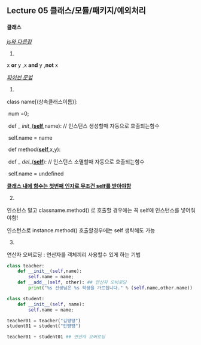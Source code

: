 ## Lecture 05 클래스/모듈/패키지/예외처리

#### 클래스

<u>*js와 다른점*</u>

1. 

   x **or** y ,x **and** y ,**not** x



<u>*파이썬 문법*</u>

1. 

   class name[(상속클래스이름)]:

   ​	num =0;

   ​	def _ _init__(**<u>self</u>**,name):  // 인스턴스 생성할때 자동으로 호출되는함수

   ​		self.name = name

   ​	def method(**<u>self</u>**,x,y):

   ​	def _ _del__(**<u>self</u>**):  // 인스턴스 소멸할때 자동으로 호출되는함수

   ​		self.name = undefined		

   **<u> 클래스 내에 함수는 첫번째 인자로 무조건 self를 받아야함</u>**

2. 

   인스턴스 말고 classname.method() 로 호출할 경우에는 꼭 self에 인스턴스를 넣어줘야함!

   인스턴스로  instance.method()  호출할경우에는  self 생략해도 가능

3. 

   연산자 오버로딩 : 연산자를 객체끼리 사용할수 있게 하는 기법

   

   ```python
   class teacher:
       def __init__(self,name):
           self.name = name;
       def __add__(self, other): ## 연산자 오버로딩
           print("%s 선생님은 %s 학생을 가르칩니다." % (self.name,other.name))
   
   class student:
       def __init__(self, name):
           self.name = name;
   
   teacher01 = teacher("김떙떙")
   student01 = student("안떙떙")
   
   teacher01 + student01 ## 연산자 오버로딩
   ```

